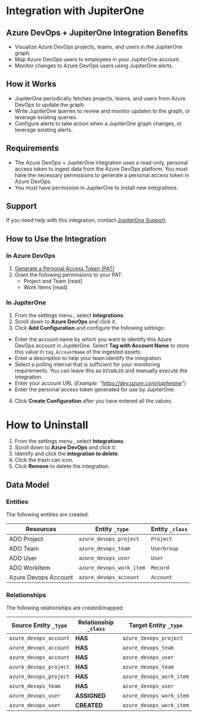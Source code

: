 # Integration with JupiterOne

## Azure DevOps + JupiterOne Integration Benefits

- Visualize Azure DevOps projects, teams, and users in the JupiterOne graph.
- Map Azure DevOps users to employees in your JupiterOne account.
- Monitor changes to Azure DevOps users using JupiterOne alerts.

## How it Works

- JupiterOne periodically fetches projects, teams, and users from Azure DevOps
  to update the graph.
- Write JupiterOne queries to review and monitor updates to the graph, or
  leverage existing queries.
- Configure alerts to take action when a JupiterOne graph changes, or leverage
  existing alerts.

## Requirements

- The Azure DevOps + JupiterOne integration uses a read-only, personal access
  token to ingest data from the Azure DevOps platform. You must have the necessary
  permissions to generate a personal access token in Azure DevOps.
- You must have permission in JupiterOne to install new integrations.

## Support

If you need help with this integration, contact [JupiterOne Support](https://support.jupiterone.io).

## How to Use the Integration

### In Azure DevOps

1. [Generate a Personal Access Token (PAT)](https://docs.microsoft.com/en-us/azure/devops/organizations/accounts/use-personal-access-tokens-to-authenticate)
2. Grant the following permissions to your PAT:
   - Project and Team [read]
   - Work Items [read]

### In JupiterOne

1. From the settings menu [](../../assets/icons/gear.png), select **Integrations**.
2. Scroll down to **Azure DevOps** and click it.
3. Click **Add Configuration** and configure the following settings:

- Enter the account name by which you want to identify this Azure DevOps
  account in JupiterOne. Select **Tag with Account Name** to store this value in 
  `tag.AccountName` of the ingested assets.
- Enter a description to help your team identify the integration.
- Select a polling interval that is sufficient for your monitoring requirements.
  You can leave this as `DISABLED` and manually execute the integration.
- Enter your account URL (_Example: "https://dev.azure.com/jupiterone"_)
- Enter the personal access token generated for use by JupiterOne.

4. Click **Create Configuration** after you have entered all the values.

# How to Uninstall

1. From the settings menu [](../../assets/icons/gear.png), select **Integrations**.
2. Scroll down to **Azure DevOps** and click it.
3. Identify and click the **integration to delete**.
4. Click the trash can icon.
5. Click **Remove** to delete the integration.

<!-- {J1_DOCUMENTATION_MARKER_START} -->
<!--
********************************************************************************
NOTE: ALL OF THE FOLLOWING DOCUMENTATION IS GENERATED USING THE
"j1-integration document" COMMAND. DO NOT EDIT BY HAND! PLEASE SEE THE DEVELOPER
DOCUMENTATION FOR USAGE INFORMATION:

https://github.com/JupiterOne/sdk/blob/master/docs/integrations/development.md
********************************************************************************
-->

## Data Model

### Entities

The following entities are created:

| Resources            | Entity `_type`           | Entity `_class` |
| -------------------- | ------------------------ | --------------- |
| ADO Project          | `azure_devops_project`   | `Project`       |
| ADO Team             | `azure_devops_team`      | `UserGroup`     |
| ADO User             | `azure_devops_user`      | `User`          |
| ADO WorkItem         | `azure_devops_work_item` | `Record`        |
| Azure Devops Account | `azure_devops_account`   | `Account`       |

### Relationships

The following relationships are created/mapped:

| Source Entity `_type`  | Relationship `_class` | Target Entity `_type`    |
| ---------------------- | --------------------- | ------------------------ |
| `azure_devops_account` | **HAS**               | `azure_devops_project`   |
| `azure_devops_account` | **HAS**               | `azure_devops_team`      |
| `azure_devops_account` | **HAS**               | `azure_devops_user`      |
| `azure_devops_project` | **HAS**               | `azure_devops_team`      |
| `azure_devops_project` | **HAS**               | `azure_devops_work_item` |
| `azure_devops_team`    | **HAS**               | `azure_devops_user`      |
| `azure_devops_user`    | **ASSIGNED**          | `azure_devops_work_item` |
| `azure_devops_user`    | **CREATED**           | `azure_devops_work_item` |

<!--
********************************************************************************
END OF GENERATED DOCUMENTATION AFTER BELOW MARKER
********************************************************************************
-->
<!-- {J1_DOCUMENTATION_MARKER_END} -->
